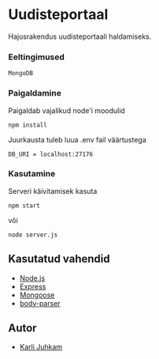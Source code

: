 # Uudisteportaal

Hajusrakendus uudisteportaali haldamiseks.


### Eeltingimused

```
MongoDB
```

### Paigaldamine

Paigaldab vajalikud node'i moodulid

```
npm install
```

Juurkausta tuleb luua .env fail väärtustega

```
DB_URI = localhost:27176
```

### Kasutamine
Serveri käivitamisek kasuta
```
npm start
```
või
```
node server.js
```


## Kasutatud vahendid

* [Node.js](https://nodejs.org/)
* [Express](https://www.npmjs.com/package/express)
* [Mongoose](https://www.npmjs.com/package/mongoose)
* [body-parser](https://www.npmjs.com/package/body-parser)


## Autor

* [Karli Juhkam](https://karli.ga)


